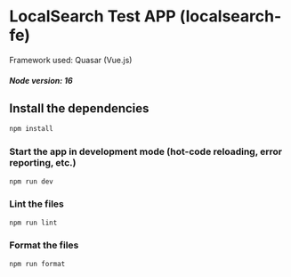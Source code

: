 # LocalSearch Test APP (localsearch-fe)

Framework used: Quasar (Vue.js)
##### Node version: 16

## Install the dependencies

```bash
npm install
```

### Start the app in development mode (hot-code reloading, error reporting, etc.)

```bash
npm run dev
```

### Lint the files

```bash
npm run lint
```

### Format the files

```bash
npm run format
```
